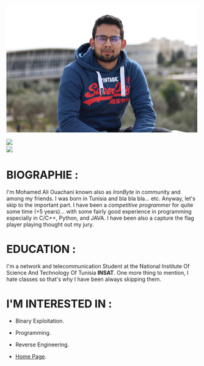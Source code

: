 <img src="../static/me.jpg" width="500"/>

[<img src="https://s18955.pcdn.co/wp-content/uploads/2018/02/github.png" width="50"/>](https://github.com/IR0NBYTE)                                                      
[<img src="https://cdn-icons-png.flaticon.com/512/174/174857.png" width="50"/>](https://www.linkedin.com/in/mohamed-ali-ouachani-00a452237/?originalSubdomain=tn)
# BIOGRAPHIE :
I'm Mohamed Ali Ouachani known also as *IronByte* in community and among my friends. I was born in Tunisia and bla bla bla... etc. Anyway, let's skip to the important part. I have been a *competitive programmer* for quite some time (+5 years)... with some fairly good experience in programming especially in C/C++, Python, and JAVA. I have been also a capture the flag player playing thought out my jury.

# EDUCATION :
I'm a network and telecommunication Student at the National Institute Of Science And Technology Of Tunisia **INSAT**. One more thing to mention, I hate classes so that's why I have been always skipping them.

# I'M INTERESTED IN : 
* Binary Exploitation.
* Programming. 
* Reverse Engineering.



* [Home Page](https://ir0nbyte.github.io/IronByte/).
